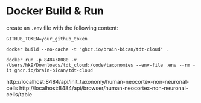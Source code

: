# Docker Build & Run

create an `.env` file with the following content:

```
GITHUB_TOKEN=your_github_token
```

```
docker build --no-cache -t "ghcr.io/brain-bican/tdt-cloud" .
```

```
docker run -p 8484:8080 -v /Users/hk9/Downloads/tdt_cloud:/code/taxonomies --env-file .env --rm -it ghcr.io/brain-bican/tdt-cloud 
```

http://localhost:8484/api/init_taxonomy/human-neocortex-non-neuronal-cells
http://localhost:8484/api/browser/human-neocortex-non-neuronal-cells/table